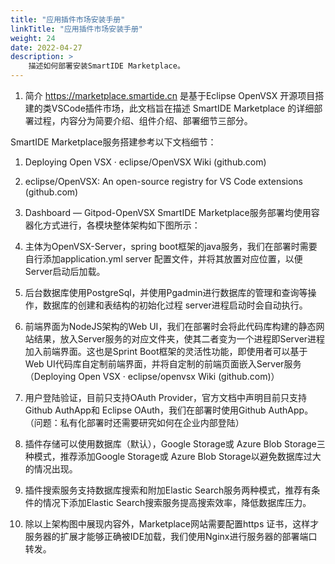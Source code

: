```yaml
---
title: "应用插件市场安装手册"
linkTitle: "应用插件市场安装手册"
weight: 24
date: 2022-04-27
description: >
    描述如何部署安装SmartIDE Marketplace。
---
```


1. 简介
https://marketplace.smartide.cn 是基于Eclipse OpenVSX 开源项目搭建的类VSCode插件市场，此文档旨在描述 SmartIDE Marketplace 的详细部署过程，内容分为简要介绍、组件介绍、部署细节三部分。

SmartIDE Marketplace服务搭建参考以下文档细节：
  1. Deploying Open VSX · eclipse/OpenVSX Wiki (github.com)
  2. eclipse/OpenVSX: An open-source registry for VS Code extensions (github.com)
  3. Dashboard — Gitpod-OpenVSX
SmartIDE Marketplace服务部署均使用容器化方式进行，各模块整体架构如下图所示：

  1. 主体为OpenVSX-Server，spring boot框架的java服务，我们在部署时需要自行添加application.yml server 配置文件，并将其放置对应位置，以便Server启动后加载。
  2. 后台数据库使用PostgreSql，并使用Pgadmin进行数据库的管理和查询等操作，数据库的创建和表结构的初始化过程 server进程启动时会自动执行。
  3. 前端界面为NodeJS架构的Web UI，我们在部署时会将此代码库构建的静态网站结果，放入Server服务的对应文件夹，使其二者变为一个进程即Server进程加入前端界面。这也是Sprint Boot框架的灵活性功能，即使用者可以基于Web UI代码库自定制前端界面，并将自定制的前端页面嵌入Server服务（Deploying Open VSX · eclipse/openvsx Wiki (github.com)）
  4. 用户登陆验证，目前只支持OAuth Provider，官方文档中声明目前只支持Github AuthApp和 Eclipse OAuth，我们在部署时使用Github AuthApp。（问题：私有化部署时还需要研究如何在企业内部登陆）
  5. 插件存储可以使用数据库（默认），Google Storage或 Azure Blob Storage三种模式，推荐添加Google Storage或 Azure Blob Storage以避免数据库过大的情况出现。
  6. 插件搜索服务支持数据库搜索和附加Elastic Search服务两种模式，推荐有条件的情况下添加Elastic Search搜索服务提高搜索效率，降低数据库压力。
  7. 除以上架构图中展现内容外，Marketplace网站需要配置https 证书，这样才服务器的扩展才能够正确被IDE加载，我们使用Nginx进行服务器的部署端口转发。
